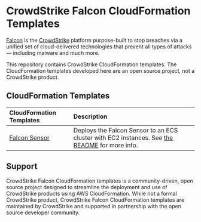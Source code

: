 # CrowdStrike Falcon CloudFormation Templates

[Falcon](https://www.crowdstrike.com/) is the [CrowdStrike](https://www.crowdstrike.com/)
platform purpose-built to stop breaches via a unified set of cloud-delivered technologies that prevent all types of
attacks — including malware and much more.

This repository contains CrowdStrike CloudFormation templates. The CloudFormation templates developed here
are an open source project, not a CrowdStrike product.

## CloudFormation Templates
| CloudFormation Templates       | Description                                                                                                              |
|:-------------------------------|:-------------------------------------------------------------------------------------------------------------------------|
| [Falcon Sensor](falcon-sensor) | Deploys the Falcon Sensor to an ECS cluster with EC2 instances. See [the README](falcon-sensor/README.md) for more info. |

## Support
CrowdStrike Falcon CloudFormation templates is a community-driven, open source project designed to streamline the
deployment and use of CrowdStrike products using AWS CloudFormation. While not a formal CrowdStrike product, CrowdStrike
Falcon CloudFormation templates are maintained by CrowdStrike and supported in partnership with the open source
developer community.
